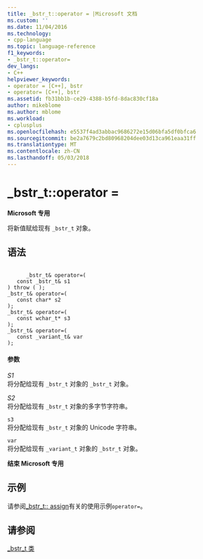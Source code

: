 ```yaml
---
title: _bstr_t::operator = |Microsoft 文档
ms.custom: ''
ms.date: 11/04/2016
ms.technology:
- cpp-language
ms.topic: language-reference
f1_keywords:
- _bstr_t::operator=
dev_langs:
- C++
helpviewer_keywords:
- operator = [C++], bstr
- operator= [C++], bstr
ms.assetid: fb31bb1b-ce29-4388-b5fd-8dac830cf18a
author: mikeblome
ms.author: mblome
ms.workload:
- cplusplus
ms.openlocfilehash: e5537f4ad3abbac9686272e15d06bfa5df0bfca6
ms.sourcegitcommit: be2a7679c2bd80968204dee03d13ca961eaa31ff
ms.translationtype: MT
ms.contentlocale: zh-CN
ms.lasthandoff: 05/03/2018
---
```

# <a name="bstrtoperator-"></a>_bstr_t::operator =
**Microsoft 专用**  
  
 将新值赋给现有 `_bstr_t` 对象。  
  
## <a name="syntax"></a>语法  
  
```  
  
      _bstr_t& operator=(  
   const _bstr_t& s1   
) throw ( );  
_bstr_t& operator=(  
   const char* s2   
);  
_bstr_t& operator=(  
   const wchar_t* s3   
);  
_bstr_t& operator=(  
   const _variant_t& var   
);  
```  
  
#### <a name="parameters"></a>参数  
 *S1*  
 将分配给现有 `_bstr_t` 对象的 `_bstr_t` 对象。  
  
 *S2*  
 将分配给现有 `_bstr_t` 对象的多字节字符串。  
  
 `s3`  
 将分配给现有 `_bstr_t` 对象的 Unicode 字符串。  
  
 `var`  
 将分配给现有 `_variant_t` 对象的 `_bstr_t` 对象。  
  
 **结束 Microsoft 专用**  
  
## <a name="example"></a>示例  
 请参阅[_bstr_t:: assign](../cpp/bstr-t-assign.md)有关的使用示例`operator=`。  
  
## <a name="see-also"></a>请参阅  
 [_bstr_t 类](../cpp/bstr-t-class.md)